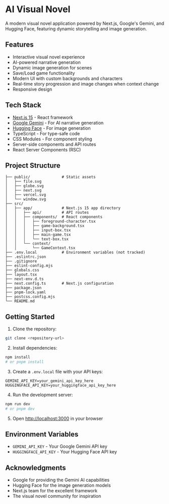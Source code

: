 # AI Visual Novel

A modern visual novel application powered by Next.js, Google's Gemini, and Hugging Face, featuring dynamic storytelling and image generation.

## Features

- Interactive visual novel experience
- AI-powered narrative generation
- Dynamic image generation for scenes
- Save/Load game functionality
- Modern UI with custom backgrounds and characters
- Real-time story progression and image changes when context change
- Responsive design

## Tech Stack

- [Next.js 15](https://nextjs.org/) - React framework
- [Google Gemini](https://ai.google.dev/) - For AI narrative generation
- [Hugging Face](https://huggingface.co/) - For image generation
- TypeScript - For type-safe code
- CSS Modules - For component styling
- Server-side components and API routes
- React Server Components (RSC)

## Project Structure
```
├── public/              # Static assets
│   ├── file.svg
│   ├── globe.svg
│   ├── next.svg
│   ├── vercel.svg
│   └── window.svg
├── src/
│   ├── app/             # Next.js 15 app directory
│   │   ├── api/         # API routes
│   │   ├── components/  # React components
│   │   │   ├── foreground-character.tsx
│   │   │   ├── game-background.tsx
│   │   │   ├── input-box.tsx
│   │   │   ├── main-game.tsx
│   │   │   └── text-box.tsx
│   │   └── context/
│   │       └── GameContext.tsx
├── .env.local           # Environment variables (not tracked)
├── .eslintrc.json
├── .gitignore
├── eslint-config.mjs
├── globals.css
├── layout.tsx
├── next-env.d.ts
├── next.config.ts       # Next.js configuration
├── package.json
├── pnpm-lock.yaml
├── postcss.config.mjs
└── README.md
```

## Getting Started

1. Clone the repository:
```bash
git clone <repository-url>
```

2. Install dependencies:
```bash
npm install
# or pnpm install
```

3. Create a `.env.local` file with your API keys:
```
GEMINI_API_KEY=your_gemini_api_key_here
HUGGINGFACE_API_KEY=your_huggingface_api_key_here
```

4. Run the development server:
```bash
npm run dev
# or pnpm dev
```

5. Open [http://localhost:3000](http://localhost:3000) in your browser

## Environment Variables

- `GEMINI_API_KEY` - Your Google Gemini API key
- `HUGGINGFACE_API_KEY` - Your Hugging Face API key



## Acknowledgments

- Google for providing the Gemini AI capabilities
- Hugging Face for the image generation models
- Next.js team for the excellent framework
- The visual novel community for inspiration
